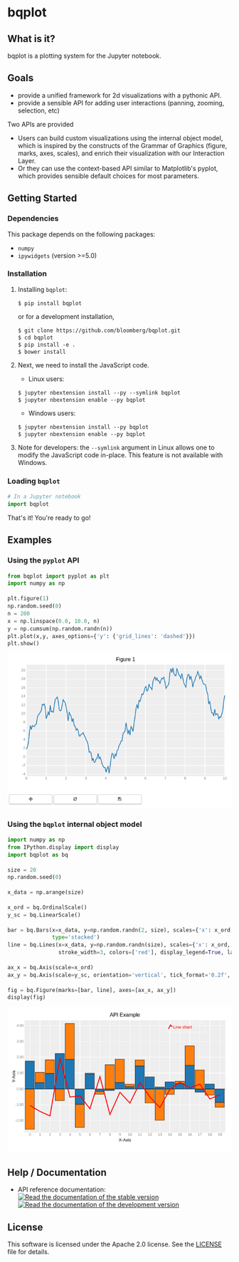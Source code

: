 bqplot
======

What is it?
-----------

bqplot is a plotting system for the Jupyter notebook.

Goals
-----

-   provide a unified framework for 2d visualizations with a pythonic API.
-   provide a sensible API for adding user interactions (panning, zooming, selection, etc)

Two APIs are provided

- Users can build custom visualizations using the internal object model, which
  is inspired by the constructs of the Grammar of Graphics (figure, marks, axes,
  scales), and enrich their visualization with our Interaction Layer.
- Or they can use the context-based API similar to Matplotlib's pyplot, which
  provides sensible default choices for most parameters.

Getting Started
---------------

### Dependencies

This package depends on the following packages:

-   `numpy`
-   `ipywidgets` (version >=5.0)

### Installation

1. Installing `bqplot`:

    ```
    $ pip install bqplot
    ```

    or for a development installation,

    ```
    $ git clone https://github.com/bloomberg/bqplot.git
    $ cd bqplot
    $ pip install -e .
    $ bower install
    ```

2. Next, we need to install the JavaScript code.

    - Linux users:

    ```
    $ jupyter nbextension install --py --symlink bqplot
    $ jupyter nbextension enable --py bqplot
    ```

    - Windows users:

    ```
    $ jupyter nbextension install --py bqplot
    $ jupyter nbextension enable --py bqplot
    ```

3. Note for developers: the `--symlink` argument in Linux allows one to
   modify the JavaScript code in-place. This feature is not available with Windows.


### Loading `bqplot`

```python
# In a Jupyter notebook
import bqplot
```

That's it! You're ready to go!

Examples
--------

### Using the `pyplot` API

```python
from bqplot import pyplot as plt
import numpy as np

plt.figure(1)
np.random.seed(0)
n = 200
x = np.linspace(0.0, 10.0, n)
y = np.cumsum(np.random.randn(n))
plt.plot(x,y, axes_options={'y': {'grid_lines': 'dashed'}})
plt.show()
```

![Pyplot Screenshot](/pyplot-screenshot.png)

### Using the `bqplot` internal object model


```python
import numpy as np
from IPython.display import display
import bqplot as bq

size = 20
np.random.seed(0)

x_data = np.arange(size)

x_ord = bq.OrdinalScale()
y_sc = bq.LinearScale()

bar = bq.Bars(x=x_data, y=np.random.randn(2, size), scales={'x': x_ord, 'y': y_sc},
              type='stacked')
line = bq.Lines(x=x_data, y=np.random.randn(size), scales={'x': x_ord, 'y': y_sc},
                stroke_width=3, colors=['red'], display_legend=True, labels=['Line chart'])

ax_x = bq.Axis(scale=x_ord)
ax_y = bq.Axis(scale=y_sc, orientation='vertical', tick_format='0.2f', grid_lines='solid')

fig = bq.Figure(marks=[bar, line], axes=[ax_x, ax_y])
display(fig)
```

![Bqplot Screenshot](/bqplot-screenshot.png)


Help / Documentation
--------------------

- API reference documentation: [![Read the documentation of the stable version](https://readthedocs.org/projects/pip/badge/?version=stable)](http://bqplot.readthedocs.org/en/stable/) [![Read the documentation of the development version](https://readthedocs.org/projects/pip/badge/?version=latest)](http://bqplot.readthedocs.org/en/latest/)

License
-------

This software is licensed under the Apache 2.0 license. See the [LICENSE](LICENSE) file
for details.


